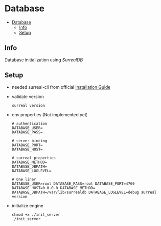 # Database

<!--toc:start-->

- [Database](#database)
  - [Info](#info)
  - [Setup](#setup)
  <!--toc:end-->

## Info

Database initialization using _SurrealDB_

## Setup

- needed surreal-cli from official [Installation Guide](https://surrealdb.com/docs/surrealdb/installation/linux)

- validate version

      surreal version

- env properties (Not implemented yet)

      # authentication
      DATABASE_USER=
      DATABASE_PASS=

      # server binding
      DATABASE_PORT=
      DATABASE_HOST=

      # surreal properties
      DATABASE_METHOD=
      DATABASE_DBPATH=
      DATABASE_LOGLEVEL=

      # One liner
      DATABASE_USER=root DATABASE_PASS=root DATABASE_PORT=4700 DATABASE_HOST=0.0.0.0 DATABASE_METHOD= DATABASE_DBPATH=/var/lib/surrealdb DATABASE_LOGLEVEL=debug surreal version

- initialize engine

      chmod +x ./init_server
      ./init_server
